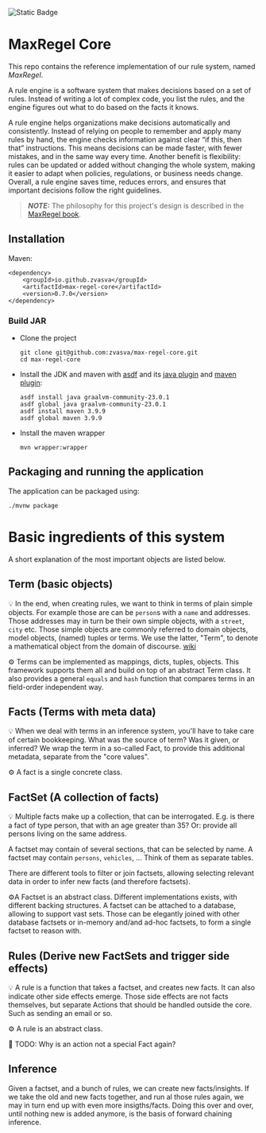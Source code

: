 ![Static Badge](https://img.shields.io/badge/JVM-21-orange)


# MaxRegel Core

This repo contains the reference implementation of our rule system, named _MaxRegel_.

A rule engine is a software system that makes decisions based on a set of rules. Instead of writing a lot of complex code, you list the rules, and the engine figures out what to do based on the facts it knows.

A rule engine helps organizations make decisions automatically and consistently. Instead of relying on people to remember and apply many rules by hand, the engine checks information against clear “if this, then that” instructions. This means decisions can be made faster, with fewer mistakes, and in the same way every time. Another benefit is flexibility: rules can be updated or added without changing the whole system, making it easier to adapt when policies, regulations, or business needs change. Overall, a rule engine saves time, reduces errors, and ensures that important decisions follow the right guidelines.

> **_NOTE:_**  The philosophy for this project's design is described in the [MaxRegel book](https://github.com/MinBZK/max-regel-book).

## Installation

Maven:

```
<dependency>
    <groupId>io.github.zvasva</groupId>
    <artifactId>max-regel-core</artifactId>
    <version>0.7.0</version>
</dependency>
```

### Build JAR

- Clone the project

  ```shell script
  git clone git@github.com:zvasva/max-regel-core.git
  cd max-regel-core
  ```

- Install the JDK and maven with [asdf](https://asdf-vm.com/) and its [java plugin](https://github.com/halcyon/asdf-java) and [maven plugin](https://github.com/halcyon/asdf-maven):

  ```shell script
  asdf install java graalvm-community-23.0.1
  asdf global java graalvm-community-23.0.1
  asdf install maven 3.9.9
  asdf global maven 3.9.9
  ```

- Install the maven wrapper

  ```shell script
  mvn wrapper:wrapper
  ```

## Packaging and running the application

The application can be packaged using:

```shell script
./mvnw package
```


# Basic ingredients of this system

A short explanation of the most important objects are listed below.

## Term (basic objects)
💡 In the end, when creating rules, we want to think in terms of plain simple objects.
For example those are can be `person`s with a `name` and addresses. Those addresses may in turn be their own simple objects, with a `street`, `city` etc.
Those simple objects are commonly referred to domain objects, model objects, (named) tuples or terms. We use the latter, "Term", to denote a mathematical object from the domain of discourse. [wiki](https://en.wikipedia.org/wiki/Term_(logic))

⚙️ Terms can be implemented as mappings, dicts, tuples, objects. This framework supports them all and build on top of an abstract Term class. It also provides a general `equals` and `hash` function that compares terms in an field-order independent way.


## Facts (Terms with meta data)
💡 When we deal with terms in an inference system, you'll have to take care of certain bookkeeping. What was the source of term? Was it given, or inferred?
We wrap the term in a so-called Fact, to provide this additional metadata, separate from the "core values".

⚙️ A fact is a single concrete class.

## FactSet (A collection of facts)
💡 Multiple facts make up a collection, that can be interrogated.
E.g. is there a fact of type person, that with an age greater than 35?
Or: provide all persons living on the same address.

A factset may contain of several sections, that can be selected by name.
A factset may contain `persons`, `vehicles`, ... Think of them as separate tables.

There are different tools to filter or join factsets, allowing selecting relevant data in order to infer new facts (and therefore factsets).

⚙️A Factset is an abstract class. Different implementations exists, with different backing structures.
A factset can be attached to a database, allowing to support vast sets. Those can be elegantly joined with other database factsets or in-memory and/and ad-hoc factsets, to form a single factset to reason with.

## Rules (Derive new FactSets and trigger side effects)
💡 A rule is a function that takes a factset, and creates new facts. It can also indicate other side effects emerge. Those side effects are not facts themselves, but separate Actions that should be handled outside the core. Such as sending an email or so.

⚙️ A rule is an abstract class.

🤔 TODO: Why is an action not a special Fact again?

## Inference

Given a factset, and a bunch of rules, we can create new facts/insights. If we take the old and new facts together, and run al those rules again, we may in turn end up with even more insigths/facts.
Doing this over and over, until nothing new is added anymore, is the basis of forward chaining inference.
